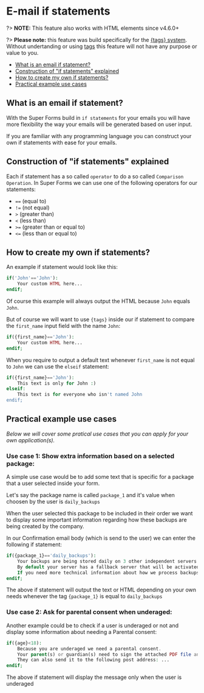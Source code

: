 # E-mail if statements

?> **NOTE:** This feature also works with HTML elements since v4.6.0+

?> **Please note:** this feature was build specifically for the [{tags} system](tags-system). Without undertanding or using [tags](tags-system) this feature will not have any purpose or value to you.

* [What is an email if statement?](#what-is-an-email-if-statement)
* [Construction of "if statements" explained](#construction-of-quotif-statementsquot-explained)
* [How to create my own if statements?](#how-to-create-my-own-if-statements)
* [Practical example use cases](#practical-example-use-cases)

## What is an email if statement?

With the Super Forms build in `if statements` for your emails you will have more flexibility the way your emails will be generated based on user input.

If you are familiar with any programming language you can construct your own if statements with ease for your emails.

## Construction of "if statements" explained

Each if statement has a so called `operator` to do a so called `Comparison Operation`. In Super Forms we can use one of the following operators for our statements:

* `==` (equal to)
* `!=` (not equal)
* `>` (greater than)
* `<` (less than)
* `>=` (greater than or equal to)
* `<=` (less than or equal to)

## How to create my own if statements?

An example if statement would look like this:

```php
if('John'=='John'):
    Your custom HTML here...
endif;
```

Of course this example will always output the HTML because `John` equals `John`.

But of course we will want to use `{tags}` inside our if statement to compare the `first_name` input field with the name `John`:

```php
if({first_name}=='John'):
    Your custom HTML here...
endif;
```

When you require to output a default text whenever `first_name` is not equal to `John` we can use the `elseif` statement:

```php
if({first_name}=='John'):
    This text is only for John :)
elseif:
    This text is for everyone who isn't named John
endif;
```

## Practical example use cases

_Below we will cover some pratical use cases that you can apply for your own application(s)._

### Use case 1: Show extra information based on a selected package:

A simple use case would be to add some text that is specific for a package that a user selected inside your form.

Let's say the package name is called `package_1` and it's value when choosen by the user is `daily_backups`

When the user selected this package to be included in their order we want to display some important information regarding how these backups are being created by the company.

In our Confirmation email body (which is send to the user) we can enter the following if statement:

```php
if({package_1}=='daily_backups'):
    Your backups are being stored daily on 3 other independent servers.
    By default your server has a fallback server that will be activated whenever the server is down for more than 2 min.
    If you need more technical information about how we process backups read our <a href="domain.com/faq">FAQ</a>
endif;
```

The above if statement will output the text or HTML depending on your own needs whenever the tag `{package_1}` is equal to `daily_backups`

### Use case 2: Ask for parental consent when underaged:

Another example could be to check if a user is underaged or not and display some information about needing a Parental consent:

```php
if({age}<18):
    Because you are underaged we need a parental consent.
    Your parent(s) or guardian(s) need to sign the attached PDF file and return it by replying directly to this email address.
    They can also send it to the following post address: ...
endif;
```

The above if statement will display the message only when the user is underaged
